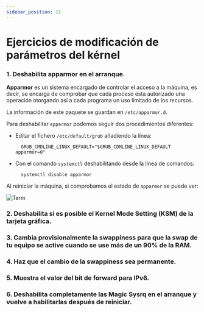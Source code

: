 ```yaml
---
sidebar_position: 12
---
```


# Ejercicios de modificación de parámetros del kérnel


### 1. Deshabilita apparmor en el arranque.

**Apparmor** es un sistema encargado de controlar el acceso a la máquina, es decir, se encarga de comprobar que cada proceso esta autorizado una operación otorgando así a cada programa un uso limitado de los recursos.

La información de este paquete se guardan en `/etc/apparmor.d`.

Para deshabilitar `apparmor` podemos seguir dos procedimientos diferentes:

* Editar el fichero `/etc/default/grub` añadiendo la línea:
    
        GRUB_CMDLINE_LINUX_DEFAULT="$GRUB_CDMLINE_LINUX_DEFAULT apparmor=0"

* Con el comando `systemctl` deshabilitando desde la línea de comandos:

        systemctl disable apparmor

Al reiniciar la máquina, si comprobamos el estado de `apparmor` se puede ver:

![Term](/img/ASO/parmkernelASO.png.png)

### 2. Deshabilita si es posible el Kernel Mode Setting (KSM) de la tarjeta gráfica.



### 3. Cambia provisionalmente la swappiness para que la swap de tu equipo se active cuando se use más de un 90% de la RAM.



### 4. Haz que el cambio de la swappiness sea permanente.



### 5. Muestra el valor del bit de forward para IPv6.



### 6. Deshabilita completamente las Magic Sysrq en el arranque y vuelve a habilitarlas después de reiniciar.


